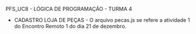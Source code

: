 PFS_UC8 - LÓGICA DE PROGRAMAÇÃO - TURMA 4

- CADASTRO LOJA DE PEÇAS - O arquivo pecas.js se refere a atividade 1 do Encontro Remoto 1 do dia 21 de dezembro.

